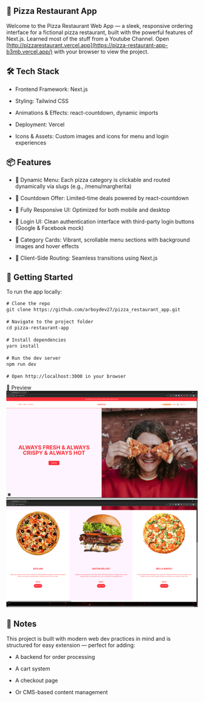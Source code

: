 ## 🍕 Pizza Restaurant App

Welcome to the Pizza Restaurant Web App — a sleek, responsive ordering interface for a fictional pizza restaurant, built with the powerful features of Next.js. Learned most of the stuff from a Youtube Channel.
Open [http://pizzarestaurant.vercel.app](https://pizza-restaurant-app-b3mb.vercel.app/) with your browser to view the project.

## 🛠️ Tech Stack

- Frontend Framework: Next.js

- Styling: Tailwind CSS

- Animations & Effects: react-countdown, dynamic imports

- Deployment: Vercel

- Icons & Assets: Custom images and icons for menu and login experiences

## 📦 Features

- 🍕 Dynamic Menu: Each pizza category is clickable and routed dynamically via slugs (e.g., /menu/margherita)

- 🧾 Countdown Offer: Limited-time deals powered by react-countdown

- 📱 Fully Responsive UI: Optimized for both mobile and desktop

- 🔐 Login UI: Clean authentication interface with third-party login buttons (Google & Facebook mock)

- 🎨 Category Cards: Vibrant, scrollable menu sections with background images and hover effects

- 🧭 Client-Side Routing: Seamless transitions using Next.js <Link />

## 🚀 Getting Started

To run the app locally:

```
# Clone the repo
git clone https://github.com/arboydev27/pizza_restaurant_app.git

# Navigate to the project folder
cd pizza-restaurant-app

# Install dependencies
yarn install

# Run the dev server
npm run dev

# Open http://localhost:3000 in your browser

```

📸 Preview
![Preview 1](public/Preview1.png)
![Preview 2](public/Preview2.png)

## 🧠 Notes

This project is built with modern web dev practices in mind and is structured for easy extension — perfect for adding:

- A backend for order processing

- A cart system

- A checkout page

- Or CMS-based content management
